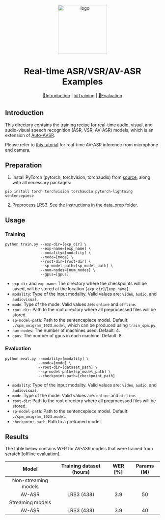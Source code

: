 <p align="center"><img width="160" src="https://download.pytorch.org/torchaudio/doc-assets/avsr/lip_white.png" alt="logo"></p>
<h1 align="center">Real-time ASR/VSR/AV-ASR Examples</h1>

<div align="center">

[📘Introduction](#introduction) |
[📊Training](#Training) |
[🔮Evaluation](#Evaluation)
</div>

## Introduction

This directory contains the training recipe for real-time audio, visual, and audio-visual speech recognition (ASR, VSR, AV-ASR) models, which is an extension of [Auto-AVSR](https://arxiv.org/abs/2303.14307).

Please refer to [this tutorial]() for real-time AV-ASR inference from microphone and camera.

## Preparation

1. Install PyTorch (pytorch, torchvision, torchaudio) from [source](https://pytorch.org/get-started/), along with all necessary packages:

```Shell
pip install torch torchvision torchaudio pytorch-lightning sentencepiece
```

2. Preprocess LRS3. See the instructions in the [data_prep](./data_prep) folder.

## Usage

### Training

```Shell
python train.py --exp-dir=[exp_dir] \
                --exp-name=[exp_name] \
                --modality=[modality] \
                --mode=[mode] \
                --root-dir=[root-dir] \
                --sp-model-path=[sp_model_path] \
                --num-nodes=[num_nodes] \
                --gpus=[gpus]
```

- `exp-dir` and `exp-name`: The directory where the checkpoints will be saved, will be stored at the location `[exp_dir]`/`[exp_name]`.
- `modality`: Type of the input modality. Valid values are: `video`, `audio`, and `audiovisual`.
- `mode`: Type of the mode. Valid values are: `online` and `offline`.
- `root-dir`: Path to the root directory where all preprocessed files will be stored.
- `sp-model-path`: Path to the sentencepiece model. Default: `./spm_unigram_1023.model`, which can be produced using `train_spm.py`.
- `num-nodes`: The number of machines used. Default: 4.
- `gpus`: The number of gpus in each machine. Default: 8.

### Evaluation

```Shell
python eval.py --modality=[modality] \
               --mode=[mode] \
               --root-dir=[dataset_path] \
               --sp-model-path=[sp_model_path] \
               --checkpoint-path=[checkpoint_path]
```

- `modality`: Type of the input modality. Valid values are: `video`, `audio`, and `audiovisual`.
- `mode`: Type of the mode. Valid values are: `online` and `offline`.
- `root-dir`: Path to the root directory where all preprocessed files will be stored.
- `sp-model-path`: Path to the sentencepiece model. Default: `./spm_unigram_1023.model`.
- `checkpoint-path`: Path to a pretraned model.

## Results

The table below contains WER for AV-ASR models that were trained from scratch [offline evaluation].

|         Model        | Training dataset (hours) | WER [%] | Params (M) |
|:--------------------:|:------------------------:|:-------:|:----------:|
| Non-streaming models |                          |         |            |
|        AV-ASR        |        LRS3 (438)        |   3.9   |     50     |
|  Streaming models    |                          |         |            |
|        AV-ASR        |        LRS3 (438)        |   3.9   |     40     |
